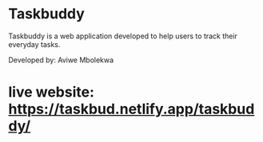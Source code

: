 # Taskbuddy

Taskbuddy is a web application developed to help users to track their everyday tasks.

Developed by: Aviwe Mbolekwa

# live website: https://taskbud.netlify.app/taskbuddy/

